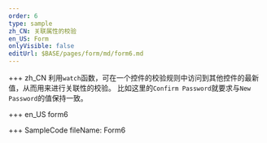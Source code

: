 ```yaml
--- 
order: 6
type: sample
zh_CN: 关联属性的校验
en_US: Form
onlyVisible: false
editUrl: $BASE/pages/form/md/form6.md
---
```


+++ zh_CN
利用<Code>watch</Code>函数，可在一个控件的校验规则中访问到其他控件的最新值，从而用来进行关联性的校验。
比如这里的<Code>Confirm Password</Code>就要求与<Code>New Password</Code>的值保持一致。

+++ en_US
form6

+++ SampleCode
fileName: Form6
